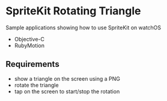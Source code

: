 # SpriteKit Rotating Triangle

Sample applications showing how to use SpriteKit on watchOS

- Objective-C
- RubyMotion

## Requirements

* show a triangle on the screen using a PNG
* rotate the triangle
* tap on the screen to start/stop the rotation

